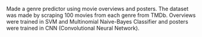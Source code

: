 Made a genre predictor using movie overviews and posters. The dataset was made by scraping 100 movies from each genre from TMDb. Overviews were trained in SVM and Multinomial Naive-Bayes Classifier and posters were trained in CNN (Convolutional Neural Network).
